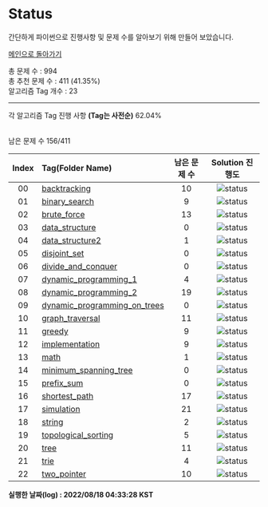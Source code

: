 # Status

간단하게 파이썬으로 진행사항 및 문제 수를 알아보기 위해 만들어 보았습니다.


[메인으로 돌아가기](https://github.com/tony9402/baekjoon)



총 문제 수 : 994  
총 추천 문제 수 : 411 (41.35%)  
알고리즘 Tag 개수 : 23  


<hr>
각 알고리즘 Tag 진행 사항 <b>(Tag는 사전순)</b> 62.04% <br><br>

남은 문제 수 156/411

| Index | Tag(Folder Name) |   남은 문제 수   | Solution 진행도 |
| :--:  | :--------------- |   :----------:   | :------------:  |
| 00 |  [backtracking](./../../tree/main/backtracking) | 10 |![status](https://img.shields.io/badge/-64.29%25-31AE0F) |  
| 01 |  [binary_search](./../../tree/main/binary_search) | 9 |![status](https://img.shields.io/badge/-55.00%25-31AE0F) |  
| 02 |  [brute_force](./../../tree/main/brute_force) | 13 |![status](https://img.shields.io/badge/-60.61%25-31AE0F) |  
| 03 |  [data_structure](./../../tree/main/data_structure) | 0 |![status](https://img.shields.io/badge/-100.00%25-0885CC) |  
| 04 |  [data_structure2](./../../tree/main/data_structure2) | 1 |![status](https://img.shields.io/badge/-90.91%25-31AE0F) |  
| 05 |  [disjoint_set](./../../tree/main/disjoint_set) | 0 |![status](https://img.shields.io/badge/-100.00%25-0885CC) |  
| 06 |  [divide_and_conquer](./../../tree/main/divide_and_conquer) | 0 |![status](https://img.shields.io/badge/-100.00%25-0885CC) |  
| 07 |  [dynamic_programming_1](./../../tree/main/dynamic_programming_1) | 4 |![status](https://img.shields.io/badge/-85.19%25-31AE0F) |  
| 08 |  [dynamic_programming_2](./../../tree/main/dynamic_programming_2) | 19 |![status](https://img.shields.io/badge/-32.14%25-31AE0F) |  
| 09 |  [dynamic_programming_on_trees](./../../tree/main/dynamic_programming_on_trees) | 0 |![status](https://img.shields.io/badge/-100.00%25-0885CC) |  
| 10 |  [graph_traversal](./../../tree/main/graph_traversal) | 11 |![status](https://img.shields.io/badge/-64.52%25-31AE0F) |  
| 11 |  [greedy](./../../tree/main/greedy) | 9 |![status](https://img.shields.io/badge/-66.67%25-31AE0F) |  
| 12 |  [implementation](./../../tree/main/implementation) | 9 |![status](https://img.shields.io/badge/-70.00%25-31AE0F) |  
| 13 |  [math](./../../tree/main/math) | 1 |![status](https://img.shields.io/badge/-94.44%25-31AE0F) |  
| 14 |  [minimum_spanning_tree](./../../tree/main/minimum_spanning_tree) | 0 |![status](https://img.shields.io/badge/-100.00%25-0885CC) |  
| 15 |  [prefix_sum](./../../tree/main/prefix_sum) | 0 |![status](https://img.shields.io/badge/-100.00%25-0885CC) |  
| 16 |  [shortest_path](./../../tree/main/shortest_path) | 17 |![status](https://img.shields.io/badge/-5.56%25-31AE0F) |  
| 17 |  [simulation](./../../tree/main/simulation) | 21 |![status](https://img.shields.io/badge/-30.00%25-31AE0F) |  
| 18 |  [string](./../../tree/main/string) | 2 |![status](https://img.shields.io/badge/-89.47%25-31AE0F) |  
| 19 |  [topological_sorting](./../../tree/main/topological_sorting) | 5 |![status](https://img.shields.io/badge/-0.00%25-DFFD26) |  
| 20 |  [tree](./../../tree/main/tree) | 11 |![status](https://img.shields.io/badge/-26.67%25-31AE0F) |  
| 21 |  [trie](./../../tree/main/trie) | 4 |![status](https://img.shields.io/badge/-20.00%25-31AE0F) |  
| 22 |  [two_pointer](./../../tree/main/two_pointer) | 10 |![status](https://img.shields.io/badge/-23.08%25-31AE0F) |  


**실행한 날짜(log) : 2022/08/18 04:33:28 KST**
